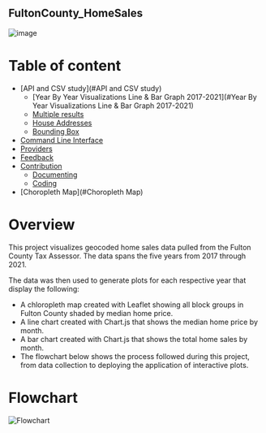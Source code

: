 ## FultonCounty_HomeSales

![image](https://user-images.githubusercontent.com/102114721/179354040-42f0c7b0-5199-4cc1-b9d0-b6edf63ff1a5.png)

# Table of content


- [API and CSV study](#API and CSV study)
    - [Year By Year Visualizations Line & Bar Graph 2017-2021](#Year By Year Visualizations Line & Bar Graph 2017-2021)
    - [Multiple results](#multiple-results)
    - [House Addresses](#house-addresses)
    - [Bounding Box](#bounding-box)
- [Command Line Interface](#command-line-interface)
- [Providers](#providers)
- [Feedback](#feedback)
- [Contribution](#contribution)
    - [Documenting](#documenting)
    - [Coding](#coding)
- [Choropleth Map](#Choropleth Map)


# Overview
This project visualizes geocoded home sales data pulled from the Fulton County Tax Assessor. The data spans the five years from 2017 through 2021.

The data was then used to generate plots for each respective year that display the following:

 - A chloropleth map created with Leaflet showing all block groups in Fulton County shaded by median home price.
 - A line chart created with Chart.js that shows the median home price by month.
 - A bar chart created with Chart.js that shows the total home sales by month.
 - The flowchart below shows the process followed during this project, from data collection to deploying the application of interactive plots.
 
 # Flowchart
 
 ![Flowchart](https://user-images.githubusercontent.com/102114721/179354844-73e3adeb-b2fb-471d-98e8-2cd8d68079aa.png)

 


